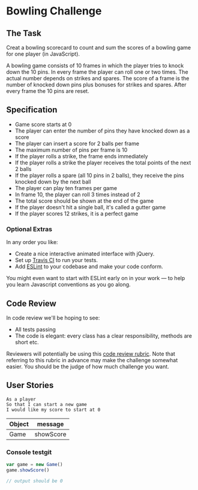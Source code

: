 
Bowling Challenge
=================

## The Task

Creat a bowling scorecard to count and sum the scores of a bowling game for one player (in JavaScript).

A bowling game consists of 10 frames in which the player tries to knock down the 10 pins. In every frame the player can roll one or two times. The actual number depends on strikes and spares. The score of a frame is the number of knocked down pins plus bonuses for strikes and spares. After every frame the 10 pins are reset.

## Specification

* Game score starts at 0
* The player can enter the number of pins they have knocked down as a score
* The player can insert a score for 2 balls per frame
* The maximum number of pins per frame is 10
* If the player rolls a strike, the frame ends immediately
* If the player rolls a strike the player receives the total points of the next 2 balls
* If the player rolls a spare (all 10 pins in 2 balls), they receive the pins knocked down by the next ball
* The player can play ten frames per game
* In frame 10, the player can roll 3 times instead of 2
* The total score should be shown at the end of the game
* If the player doesn't hit a single ball, it's called a gutter game
* If the player scores 12 strikes, it is a perfect game

### Optional Extras

In any order you like:

* Create a nice interactive animated interface with jQuery.
* Set up [Travis CI](https://travis-ci.org) to run your tests.
* Add [ESLint](http://eslint.org/) to your codebase and make your code conform.

You might even want to start with ESLint early on in your work — to help you
learn Javascript conventions as you go along.

## Code Review

In code review we'll be hoping to see:

* All tests passing
* The code is elegant: every class has a clear responsibility, methods are short etc.

Reviewers will potentially be using this [code review rubric](docs/review.md).  Note that referring to this rubric in advance may make the challenge somewhat easier.  You should be the judge of how much challenge you want.

## User Stories
```
As a player
So that I can start a new game
I would like my score to start at 0
```
Object|message
-|-
Game|showScore

### Console testgit 
```js
var game = new Game()
game.showScore()

// output should be 0
```
